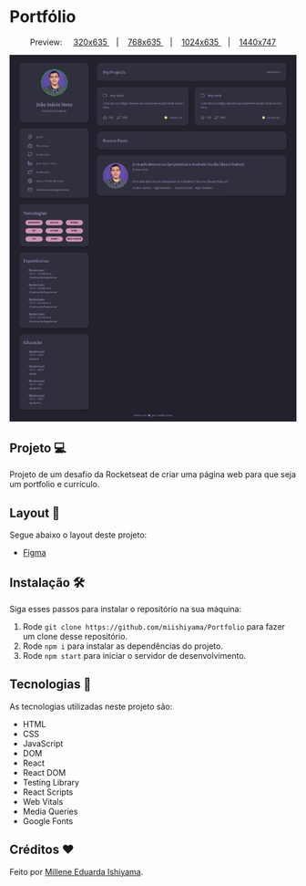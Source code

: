 # Portfólio

<p align="center">
  Preview:
    &nbsp;&nbsp;&nbsp;
  <a href="./preview/320x635">
    320x635
  </a>
    &nbsp;&nbsp;&nbsp;|&nbsp;&nbsp;&nbsp;
  <a href="./preview/768x635">
    768x635
  </a>
    &nbsp;&nbsp;&nbsp;|&nbsp;&nbsp;&nbsp;
  <a href="./preview/1024x635">
    1024x635
  </a>
    &nbsp;&nbsp;&nbsp;|&nbsp;&nbsp;&nbsp;
  <a href="./preview/1440x747">
    1440x747
  </a>
</p>

![preview](./preview/1440x747/Portfolio-1440x747.png)

## Projeto 💻
Projeto de um desafio da Rocketseat de criar uma página web para que seja um portfolio e currículo.

## Layout 🔖
Segue abaixo o layout deste projeto:
- [Figma](https://www.figma.com/file/BVX3sg9Gdds802FdI40oOw/DD-%2F-Portfolio-(Copy)?t=Qa6L6WY6NwhVr3WT-6)

## Instalação 🛠
Siga esses passos para instalar o repositório na sua máquina:
1. Rode `git clone https://github.com/miishiyama/Portfolio` para fazer um clone desse repositório.
2. Rode `npm i` para instalar as dependências do projeto.
3. Rode `npm start` para iniciar o servidor de desenvolvimento.

## Tecnologias 🚀
As tecnologias utilizadas neste projeto são:
- HTML
- CSS
- JavaScript
- DOM
- React
- React DOM
- Testing Library
- React Scripts
- Web Vitals
- Media Queries
- Google Fonts

## Créditos ❤️
Feito por [Millene Eduarda Ishiyama](https://github.com/miishiyama/).

